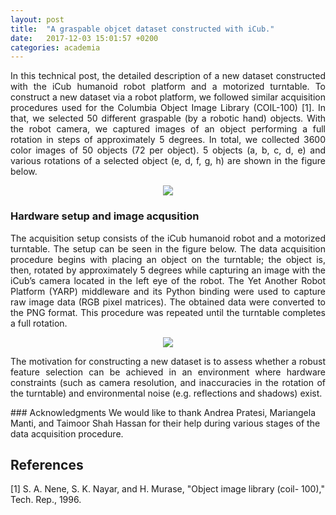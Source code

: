 ```yaml
---
layout: post
title:  "A graspable objcet dataset constructed with iCub."
date:   2017-12-03 15:01:57 +0200
categories: academia
---
```


<p align="justify">
In this technical post,  the detailed description of a new dataset constructed with the iCub humanoid robot platform and a motorized turntable.  To construct a new dataset via a robot platform, we followed similar acquisition procedures used for the Columbia Object Image Library (COIL-100) [1].  In that, we selected 50 different graspable (by a robotic hand) objects. With the robot camera, we captured images of an object performing a full rotation in steps of approximately 5 degrees. In total, we collected 3600 color images of 50 objects (72 per object). 5 objects (a, b, c, d, e) and various rotations of a selected object (e, d, f, g, h) are shown in the  figure below.
<p align="center">
<img src="http://www.crossvalidate.me/assets/objects.png" >
</p>
</p>

### Hardware setup and image acqusition  
<p align="justify">
The acquisition setup consists of the iCub humanoid robot and a motorized turntable. The setup can be seen in the figure below. The data acquisition procedure begins with placing an object on the turntable; the object is, then, rotated by approximately 5 degrees while capturing an image with the iCub’s camera located in the left eye of the robot. The Yet Another Robot Platform (YARP) middleware and its Python binding were used to capture raw image data (RGB pixel matrices). The obtained data were converted to the PNG format. This procedure was repeated until the turntable completes a full rotation. 
</p>
<p align="center">
<img src="http://www.crossvalidate.me/assets/icub.png" >
</p>

<p align="justify">
The motivation for constructing a new dataset is to assess whether a robust feature selection can be achieved in an environment where hardware constraints (such as camera resolution, and inaccuracies in the rotation of the turntable) and environmental noise (e.g. reflections and shadows) exist.
</p>
### Acknowledgments  
We would like to thank Andrea Pratesi, Mariangela Manti, and Taimoor Shah Hassan for their help during various stages of the data acquisition procedure.

## References  
[1] S. A. Nene, S. K. Nayar, and H. Murase, "Object image library (coil- 100)," Tech. Rep., 1996.
